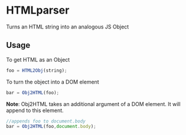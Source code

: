 # HTMLparser
Turns an HTML string into an analogous JS Object
## Usage
To get HTML as an Object
``` js
foo = HTML2Obj(string);
```
To turn the object into a DOM element
``` js
bar = Obj2HTML(foo);
```
**Note**: Obj2HTML takes an additional argument of a DOM element. It will append to this element.
``` js
//appends foo to document.body
bar = Obj2HTML(foo,document.body);
```
